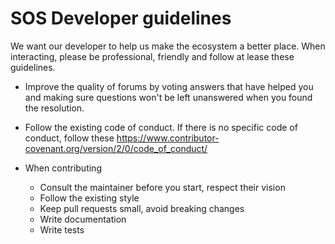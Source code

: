# SOS Developer guidelines

We want our developer to help us make the ecosystem a better place. When interacting, please be professional, friendly and follow at lease these guidelines.  

- Improve the quality of forums by voting answers that have helped you and making sure questions won't be left unanswered when you found the resolution.

- Follow the existing code of conduct. If there is no specific code of conduct, follow these https://www.contributor-covenant.org/version/2/0/code_of_conduct/

- When contributing 
  - Consult the maintainer before you start, respect their vision
  - Follow the existing style
  - Keep pull requests small, avoid breaking changes
  - Write documentation
  - Write tests

  